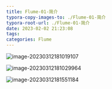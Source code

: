 ```yaml
---
title: Flume-01-简介
typora-copy-images-to: ./Flume-01-简介
typora-root-url: ./Flume-01-简介
date: 2023-02-02 21:23:08
tags:
categories: Flume
---
```




![image-20230312181019107](/image-20230312181019107.png)

![image-20230312181029964](/image-20230312181029964.png)

![image-20230312181551184](/image-20230312181551184.png)



